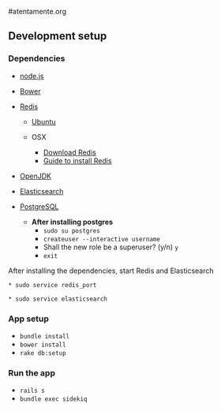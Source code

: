 #atentamente.org

## Development setup

### Dependencies

* [node.js](https://nodejs.org/en/)

* [Bower](http://bower.io/)

* [Redis](http://redis.io/)
    * [Ubuntu](https://www.digitalocean.com/community/tutorials/how-to-install-and-use-redis)

    * OSX
        * [Download Redis](http://redis.io/download)
        * [Guide to install Redis](http://jasdeep.ca/2012/05/installing-redis-on-mac-os-x/)
* [OpenJDK](http://openjdk.java.net/install/)

* [Elasticsearch](https://www.elastic.co/)

* [PostgreSQL](http://www.postgresql.org/)
    * **After installing postgres**
        * `sudo su postgres`
        * `createuser --interactive username `
        * Shall the new role be a superuser? (y/n) `y`
        * `exit`

After installing the dependencies, start Redis and Elasticsearch

    * sudo service redis_port

    * sudo service elasticsearch

### App setup

* `bundle install`
* `bower install`
* `rake db:setup`

### Run the app

* `rails s`
* `bundle exec sidekiq`

